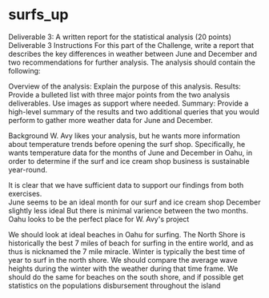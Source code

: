 # surfs_up
Deliverable 3: A written report for the statistical analysis (20 points)
Deliverable 3 Instructions
For this part of the Challenge, write a report that describes the key differences in weather between June and December and two recommendations for further analysis.
The analysis should contain the following:

Overview of the analysis: Explain the purpose of this analysis.
Results: Provide a bulleted list with three major points from the two analysis deliverables. Use images as support where needed.
Summary: Provide a high-level summary of the results and two additional queries that you would perform to gather more weather data for June and December.

Background
W. Avy likes your analysis, but he wants more information about temperature trends before opening the surf shop. Specifically, he wants temperature data for the months of June and December in Oahu, in order to determine if the surf and ice cream shop business is sustainable year-round.

It is clear that we have sufficient data to support our findings from both exercises.  
June seems to be an ideal month for our surf and ice cream shop
December slightly less ideal 
But there is minimal varience between the two months.  
Oahu looks to be the perfect place for W. Avy's project

We should look at ideal beaches in Oahu for surfing.  The North Shore is historically the best 7 miles of beach for surfing in the entire world, and as thus is nicknamed the 7 mile miracle.  Winter is typically the best time of year to surf in the north shore.  We should compare the average wave heights during the winter with the weather during that time frame.  We should do the same for beaches on the south shore, and if possible get statistics on the populations disbursement throughout the island
